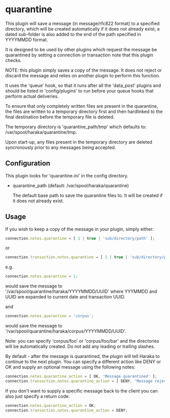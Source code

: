 quarantine
==========

This plugin will save a message (in message/rfc822 format) to a specified
directory, which will be created automatically if it does not already exist,
a dated sub-folder is also added to the end of the path specified in YYYYMMDD
format.

It is designed to be used by other plugins which request the message be 
quarantined by setting a connection or transaction note that this plugin
checks.

NOTE: this plugin simply saves a copy of the message.  It does not reject or
discard the message and relies on another plugin to perform this function.

It uses the 'queue' hook, so that it runs after all the 'data_post' plugins
and should be listed in 'config/plugins' to run before your queue hooks that
perform actual deliveries.

To ensure that only completely written files are present in the quarantine,
the files are written to a temporary directory first and then hardlinked to
the final destination before the temporary file is deleted.

The temporary directory is 'quarantine_path/tmp' which defaults to: 
/var/spool/haraka/quarantine/tmp.

Upon start-up, any files present in the temporary directory are deleted
syncronously prior to any messages being accepted.


Configuration
-------------

This plugin looks for 'quarantine.ini' in the config directory.  

* quarantine_path                   (default: /var/spool/haraka/quarantine)

  The default base path to save the quarantine files to.  It will be created
  if it does not already exist.


Usage
-----

If you wish to keep a copy of the message in your plugin, simply either:

```javascript
connection.notes.quarantine = [ 1 | true | 'sub/directory/path' ];
```

or

```javascript
connection.transaction.notes.quarantine = [ 1 | true | 'sub/directory/path' ];
```

e.g.

```javascript
connection.notes.quarantine = 1;
```

would save the message to '/var/spool/quarantine/haraka/YYYYMMDD/UUID' where
YYYMMDD and UUID are expanded to current date and transaction UUID.

and

```javascript
connection.notes.quarantine = 'corpus';
```

would save the message to '/var/spool/quarantine/haraka/corpus/YYYYMMDD/UUID'.

Note: you can specify 'corpus/foo' or 'corpus/foo/bar' and the directories will
be automatically created.  Do not add any leading or trailing slashes.

By default - after the message is quarantined, the plugin will tell Haraka to
continue to the next plugin.  You can specify a different action like DENY or
OK and supply an optional message using the following notes:

```javascript
connection.notes.quarantine_action = [ OK, 'Message quarantined' ];
connection.transaction.notes.quarantine_action = [ DENY, 'Message rejected' ];
```

If you don't want to supply a specific message back to the client you can
also just specify a return code:

```javascript
connection.notes.quarantine_action = OK;
connection.transaction.notes.quarantine_action = DENY;
```
